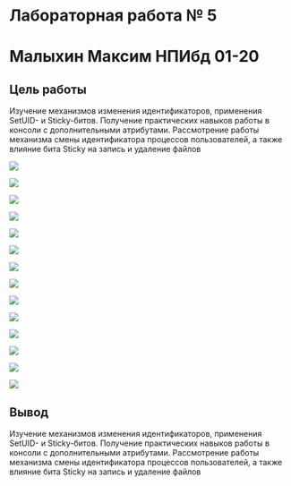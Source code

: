 # Лабораторная работа № 5 #
# Малыхин Максим НПИбд 01-20 #

## Цель работы ##
Изучение механизмов изменения идентификаторов, применения
SetUID- и Sticky-битов. Получение практических навыков работы в консоли с дополнительными атрибутами. Рассмотрение работы механизма
смены идентификатора процессов пользователей, а также влияние бита
Sticky на запись и удаление файлов


![](/images/1.png) 


![](/images/2.png) 


![](/images/3.png) 


![](/images/4.png) 


![](/images/5.png) 


![](/images/6.png) 



![](/images/7.png)
 


![](/images/8.png)



![](/images/9.png)



![](/images/10.png)

![](/images/11.png)


![](/images/12.png)



![](/images/13.png)


![](/images/14.png)

## Вывод ##
Изучение механизмов изменения идентификаторов, применения
SetUID- и Sticky-битов. Получение практических навыков работы в консоли с дополнительными атрибутами. Рассмотрение работы механизма
смены идентификатора процессов пользователей, а также влияние бита
Sticky на запись и удаление файлов
